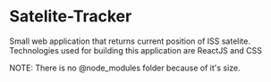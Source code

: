 # Satelite-Tracker
Small web application that returns current position of ISS satelite. Technologies used for building this application are ReactJS and CSS

NOTE: There is no @node_modules folder because of it's size. 
